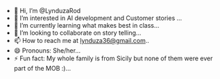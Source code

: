 - 👋 Hi, I’m @LynduzaRod
- 👀 I’m interested in AI development and Customer stories ...
- 🌱 I’m currently learning what makes best in class...
- 💞️ I’m looking to collaborate on story telling...
- 📫 How to reach me at lynduza36@gmail.com..
- 😄 Pronouns: She/her...
- ⚡ Fun fact: My whole family is from Sicily but none of them were ever part of the MOB :)...

<!---
LynduzaRod/LynduzaRod is a ✨ special ✨ repository because its `README.md` (this file) appears on your GitHub profile.
You can click the Preview link to take a look at your changes.
--->

